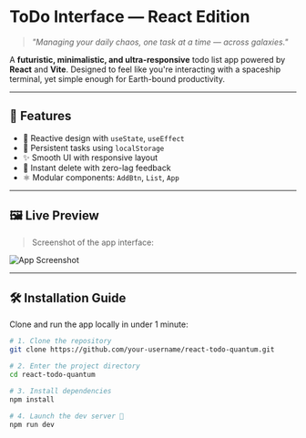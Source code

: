 # ToDo Interface — React Edition

> _"Managing your daily chaos, one task at a time — across galaxies."_

A **futuristic, minimalistic, and ultra-responsive** todo list app powered by **React** and **Vite**. Designed to feel like you're interacting with a spaceship terminal, yet simple enough for Earth-bound productivity.

---

## 🚀 Features

- 🧠 Reactive design with `useState`, `useEffect`
- 🔄 Persistent tasks using `localStorage`
- ✨ Smooth UI with responsive layout
- 🧼 Instant delete with zero-lag feedback
- ⚛️ Modular components: `AddBtn`, `List`, `App`

---

## 🖼️ Live Preview

> Screenshot of the app interface:

![App Screenshot](./imaget.png)

---

## 🛠️ Installation Guide

Clone and run the app locally in under 1 minute:

```bash
# 1. Clone the repository
git clone https://github.com/your-username/react-todo-quantum.git

# 2. Enter the project directory
cd react-todo-quantum

# 3. Install dependencies
npm install

# 4. Launch the dev server 🚀
npm run dev

